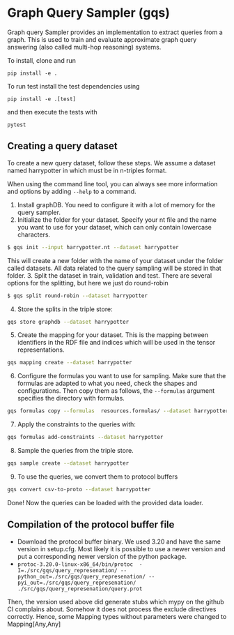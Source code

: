 Graph Query Sampler (gqs)
========================

Graph query Sampler provides an implementation to extract queries from a graph. This is used to train and evaluate approximate graph query answering (also called multi-hop reasoning) systems.

To install, clone and run

    pip install -e .

To run test install the test dependencies using

    pip install -e .[test]

and then execute the tests with

    pytest


## Creating a query dataset

To create a new query dataset, follow these steps. We assume a dataset named harrypotter in which must be in n-triples format.

When using the command line tool, you can always see more information and options by adding `--help` to a command.

1. Install graphDB. You need to configure it with a lot of memory for the query sampler.
2. Initialize the folder for your dataset. Specify your nt file and the name you want to use for your dataset, which can only contain lowercase characters.
```bash
$ gqs init --input harrypotter.nt --dataset harrypotter
```
This will create a new folder with the name of your dataset under the folder called datasets. All data related to the query sampling will be stored in that folder.
3. Split the dataset in train, validation and test. There are several options for the splitting, but  here we just do round-robin
```bash
$ gqs split round-robin --dataset harrypotter
```
4. Store the splits in the triple store:
```bash
gqs store graphdb --dataset harrypotter
```
5. Create the mapping for your dataset. This is the mapping between identifiers in the RDF file and indices which will be used in the tensor representations.
```bash
gqs mapping create --dataset harrypotter
```
6. Configure the formulas you want to use for sampling.
Make sure that the formulas are adapted to what you need, check the shapes and configurations.
Then copy them as follows, the `--formulas` argument specifies the directory with formulas.
```bash
gqs formulas copy --formulas  resources.formulas/ --dataset harrypotter
```
7. Apply the constraints to the queries with:
```bash
gqs formulas add-constraints --dataset harrypotter
```
8. Sample the queries from the triple store.
```bash
gqs sample create --dataset harrypotter
```
9. To use the queries, we convert them to protocol buffers
```bash
gqs convert csv-to-proto --dataset harrypotter
```

Done! Now the queries can be loaded with the provided data loader.

## Compilation of the protocol buffer file

* Download the protocol buffer binary. We used 3.20 and have the same version in setup.cfg. Most likely it is possible to use a newer version and put a corresponding newer version of the python package.
* `protoc-3.20.0-linux-x86_64/bin/protoc  -I=./src/gqs/query_represenation/ --python_out=./src/gqs/query_represenation/ --pyi_out=./src/gqs/query_represenation/ ./src/gqs/query_represenation/query.prot`

Then, the version used above did generate stubs which mypy on the github CI complains about. Somehow it does not process the exclude directives correctly. Hence, some Mapping types without parameters were changed to Mapping[Any,Any]

